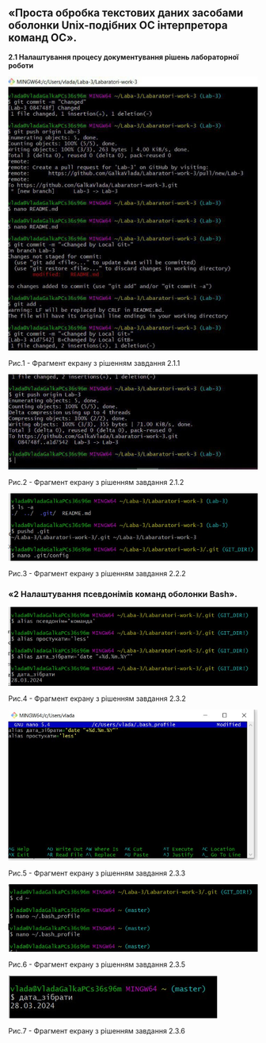 ## «Проста обробка текстових даних засобами оболонки Unix-подібних ОС інтерпретора команд ОС».

**2.1 Налаштування процесу документування рішень лабораторної роботи**

![image](https://github.com/GalkaVlada/Labaratori-work-3/blob/main/1.jpg)

Рис.1 - Фрагмент екрану з рішенням завдання 2.1.1

![image](https://github.com/GalkaVlada/Labaratori-work-3/blob/main/2.jpg)

Рис.2 - Фрагмент екрану з рішенням завдання 2.1.2

![image](https://github.com/GalkaVlada/Labaratori-work-3/blob/main/3.jpg)

Рис.3 - Фрагмент екрану з рішенням завдання 2.2.2

### «2 Налаштування псевдонімів команд оболонки Bash».

![image](https://github.com/GalkaVlada/Labaratori-work-3/blob/main/4.jpg)

Рис.4 - Фрагмент екрану з рішенням завдання 2.3.2

![image](https://github.com/GalkaVlada/Labaratori-work-3/blob/main/photo_5197400467204856302_x.jpg)

Рис.5 - Фрагмент екрану з рішенням завдання 2.3.3

![image](https://github.com/GalkaVlada/Labaratori-work-3/blob/main/photo_5197400467204856304_x.jpg)

Рис.6 - Фрагмент екрану з рішенням завдання 2.3.5

![image](https://github.com/GalkaVlada/Labaratori-work-3/blob/main/photo_5197400467204856305_x.jpg)

Рис.7 - Фрагмент екрану з рішенням завдання 2.3.6


